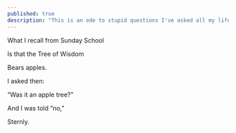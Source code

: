 ```yaml
---
published: true
description: "This is an ode to stupid questions I've asked all my life that, in hindsight, I'm glad I lacked the social grace to preempt."
---
```


What I recall from Sunday School 

Is that the Tree of Wisdom

Bears apples.

  

I asked then:

“Was it an apple tree?”

And I was told “no,”

Sternly.